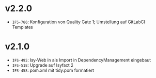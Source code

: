 # v2.2.0
- `IFS-786`: Konfiguration von Quality Gate 1; Umstellung auf GitLabCI Templates

# v2.1.0
- `IFS-495`: Isy-Web in als Import in DependencyManagement eingebaut
- `IFS-518`: Upgrade auf Isyfact 2
- `IFS-458`: pom.xml mit tidy:pom formatiert
